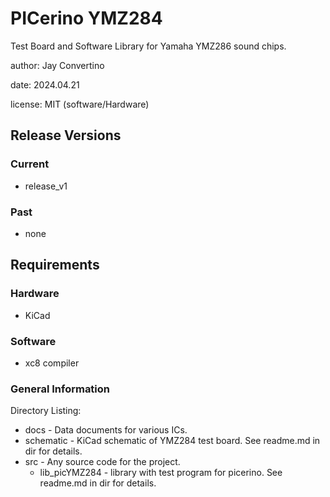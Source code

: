 # PICerino YMZ284

Test Board and Software Library for Yamaha YMZ286 sound chips.

author: Jay Convertino  

date: 2024.04.21

license: MIT (software/Hardware)

## Release Versions
### Current
  - release_v1

### Past
  - none
  
## Requirements
### Hardware
  - KiCad
  
### Software
  - xc8 compiler
  
### General Information

Directory Listing:  

  - docs - Data documents for various ICs.
  - schematic - KiCad schematic of YMZ284 test board. See readme.md in dir for details.
  - src - Any source code for the project.
    - lib_picYMZ284 - library with test program for picerino. See readme.md in dir for details.

